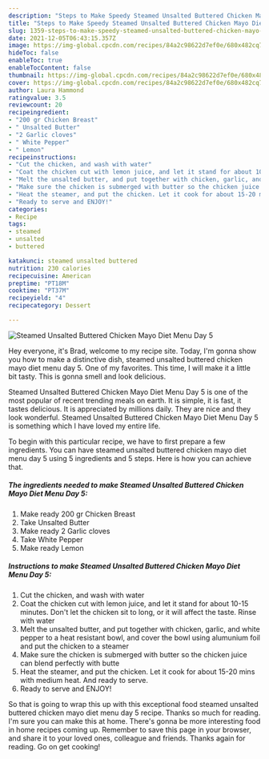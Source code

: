 ```yaml
---
description: "Steps to Make Speedy Steamed Unsalted Buttered Chicken Mayo Diet Menu Day 5"
title: "Steps to Make Speedy Steamed Unsalted Buttered Chicken Mayo Diet Menu Day 5"
slug: 1359-steps-to-make-speedy-steamed-unsalted-buttered-chicken-mayo-diet-menu-day-5
date: 2021-12-05T06:43:15.357Z
image: https://img-global.cpcdn.com/recipes/84a2c98622d7ef0e/680x482cq70/steamed-unsalted-buttered-chicken-mayo-diet-menu-day-5-recipe-main-photo.jpg
hideToc: false
enableToc: true
enableTocContent: false
thumbnail: https://img-global.cpcdn.com/recipes/84a2c98622d7ef0e/680x482cq70/steamed-unsalted-buttered-chicken-mayo-diet-menu-day-5-recipe-main-photo.jpg
cover: https://img-global.cpcdn.com/recipes/84a2c98622d7ef0e/680x482cq70/steamed-unsalted-buttered-chicken-mayo-diet-menu-day-5-recipe-main-photo.jpg
author: Laura Hammond
ratingvalue: 3.5
reviewcount: 20
recipeingredient:
- "200 gr Chicken Breast"
- " Unsalted Butter"
- "2 Garlic cloves"
- " White Pepper"
- " Lemon"
recipeinstructions:
- "Cut the chicken, and wash with water"
- "Coat the chicken cut with lemon juice, and let it stand for about 10-15 minutes. Don&#39;t let the chicken sit to long, or it will affect the taste. Rinse with water"
- "Melt the unsalted butter, and put together with chicken, garlic, and white pepper to a heat resistant bowl, and cover the bowl using alumunium foil and put the chicken to a steamer"
- "Make sure the chicken is submerged with butter so the chicken juice can blend perfectly with butte"
- "Heat the steamer, and put the chicken. Let it cook for about 15-20 mins with medium heat. And ready to serve."
- "Ready to serve and ENJOY!"
categories:
- Recipe
tags:
- steamed
- unsalted
- buttered

katakunci: steamed unsalted buttered 
nutrition: 230 calories
recipecuisine: American
preptime: "PT18M"
cooktime: "PT37M"
recipeyield: "4"
recipecategory: Dessert

---
```



![Steamed Unsalted Buttered Chicken Mayo Diet Menu Day 5](https://img-global.cpcdn.com/recipes/84a2c98622d7ef0e/680x482cq70/steamed-unsalted-buttered-chicken-mayo-diet-menu-day-5-recipe-main-photo.jpg)

Hey everyone, it's Brad, welcome to my recipe site. Today, I'm gonna show you how to make a distinctive dish, steamed unsalted buttered chicken mayo diet menu day 5. One of my favorites. This time, I will make it a little bit tasty. This is gonna smell and look delicious.

Steamed Unsalted Buttered Chicken Mayo Diet Menu Day 5 is one of the most popular of recent trending meals on earth. It is simple, it is fast, it tastes delicious. It is appreciated by millions daily. They are nice and they look wonderful. Steamed Unsalted Buttered Chicken Mayo Diet Menu Day 5 is something which I have loved my entire life.




To begin with this particular recipe, we have to first prepare a few ingredients. You can have steamed unsalted buttered chicken mayo diet menu day 5 using 5 ingredients and 5 steps. Here is how you can achieve that.

<!--inarticleads1-->

##### The ingredients needed to make Steamed Unsalted Buttered Chicken Mayo Diet Menu Day 5:

1. Make ready 200 gr Chicken Breast
1. Take  Unsalted Butter
1. Make ready 2 Garlic cloves
1. Take  White Pepper
1. Make ready  Lemon




<!--inarticleads2-->

##### Instructions to make Steamed Unsalted Buttered Chicken Mayo Diet Menu Day 5:

1. Cut the chicken, and wash with water
1. Coat the chicken cut with lemon juice, and let it stand for about 10-15 minutes. Don&#39;t let the chicken sit to long, or it will affect the taste. Rinse with water
1. Melt the unsalted butter, and put together with chicken, garlic, and white pepper to a heat resistant bowl, and cover the bowl using alumunium foil and put the chicken to a steamer
1. Make sure the chicken is submerged with butter so the chicken juice can blend perfectly with butte
1. Heat the steamer, and put the chicken. Let it cook for about 15-20 mins with medium heat. And ready to serve.
1. Ready to serve and ENJOY!



So that is going to wrap this up with this exceptional food steamed unsalted buttered chicken mayo diet menu day 5 recipe. Thanks so much for reading. I'm sure you can make this at home. There's gonna be more interesting food in home recipes coming up. Remember to save this page in your browser, and share it to your loved ones, colleague and friends. Thanks again for reading. Go on get cooking!
